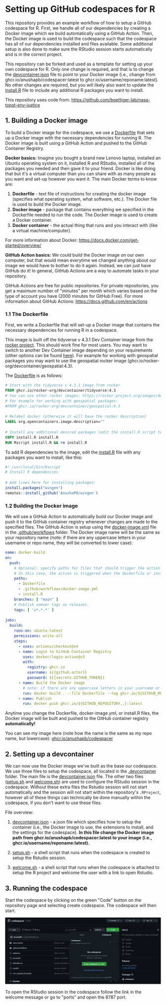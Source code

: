 # Setting up GitHub codespaces for R

This repository provides an example workflow of how to setup a GitHub codespace for R. First, we handle all of our dependencies by creating a Docker image which we build automatically using a GitHub Action. Then, the Docker image is used to build the codespace such that the codespace has all of our dependencies installed and files available. Some additional setup is also done to make sure the RStudio session starts automatically and is in the correct project.

This repository can be forked and used as a template for setting up your own codespace for R. Only one change is required, and that is to change the [devcontainer.json](.devcontainer/devcontainer.json) file to point to your Docker image (i.e., change from ghcr.io/anushapb/codespacer:latest to ghcr.io/username/reponame:latest). No other changes are required, but you will likely also want to update the [install.R](install.R) file to include any additional R packages you want to install.

This repository uses code from: https://github.com/boettiger-lab/nasa-topst-env-justice

## 1. Building a Docker image

To build a Docker image for the codespace, we use a [Dockerfile](Dockerfile) that sets up a Docker image with the necessary dependencies for running R. The Docker image is built using a GitHub Action and pushed to the GitHub Container Registry. 

**Docker basics:**  Imagine you bought a brand new Lenovo laptop, installed an Ubuntu operating system on it, installed R and RStudio, installed all of the packages you needed and then gave it to your friend. Docker is like doing that but it's a virtual computer than you can share with as many people as you want and set-up however you want it.
The main Docker terms to know are:
1. **Dockerfile** - text file of instructions for creating the docker image (specifies what operating system, what software, etc.). The Docker file is used to build the Docker image.
2. **Docker image** - package that contains everything we specified in the Dockerfile needed to run the code. The Docker image is used to create a Docker container.
3. **Docker container** - the actual thing that runs and you interact with (like a virtual machine/computer).

For more information about Docker: https://docs.docker.com/get-started/overview/

**GitHub Action basics:** We could build the Docker image on our own computer, but that would mean everytime we changed anything about our image we would have to bother to do it again. Instead, we can just have GitHub do it! In general, GitHub Actions are a way to automate tasks in your repository.

GitHub Actions are free for public repositories. For private repositories, you get a maximum number of "minutes" per month which varies based on the type of account you have (2000 minutes for GitHub Free). For more information about GitHub Actions: https://docs.github.com/en/actions

### 1.1 The Dockerfile

First, we write a Dockerfile that will set-up a Docker image that contains the necessary dependencies for running R in a codespace. 

This image is built off the tidyverse v 4.3.1 Dev Container image from the [rocker project](https://rocker-project.org/). This should work fine for most users. You may want to switch to another Dev Container image depending on your requirements (other options can be found [here](https://rocker-project.org/images/devcontainer/images.html)). For example for working with geospatial packages you may want to use the geospatial rocker image (ghcr.io/rocker-org/devcontainer/geospatial:4.3).

The [Dockerfile](Dockerfile) is as follows:

```Dockerfile
# Start with the tidyverse v 4.3.1 image from rocker
FROM ghcr.io/rocker-org/devcontainer/tidyverse:4.3
# You can use other rocker images: https://rocker-project.org/images/devcontainer/images.html
# For example for working with geospatial packages:
#FROM ghcr.io/rocker-org/devcontainer/geospatial:4.3

# Relabel docker (otherwise it will have the rocker description)
LABEL org.opencontainers.image.description=""

# Install any additional desired packages (edit the install.R script to add packages)
COPY install.R install.R
RUN Rscript install.R && rm install.R
```

To add R dependencies to the image, edit the [install.R](install.R) file with any packages you want to install, like this:

```r
#! /usr/local/bin/Rscript
# Install R dependencies

# Add lines here for installing packages:
install.packages("wingen")
remotes::install_github('AnushaPB/wingen')
```

### 1.2 Building the Docker image

We will use a GitHub Action to automatically build our Docker image and push it to the GitHub container registry whenever changes are made to the specified files. The GitHub Action is setup using the [docker-image.yml](.github/workflows/docker-image.yml) file in the [.github/workflows](.github/workflows) folder. The Docker image name will be the same as your repository name (note: if there are any uppercase letters in your username or repo name, they will be converted to lower case):

```yaml
name: docker-build
on:
  push:
    # Optional: specify paths for files that should trigger the action if changed 
    # In this case, the action is triggered when the Dockerfile or install.R are changed
    paths:
      - Dockerfile
      - .github/workflows/docker-image.yml
      - install.R
    branches: [ "main" ]
    # Publish semver tags as releases.
    tags: [ 'v*.*.*' ]

jobs:
  build:
    runs-on: ubuntu-latest
    permissions: write-all
    steps:
      - uses: actions/checkout@v4
      - name: Login to GitHub Container Registry
        uses: docker/login-action@v3
        with:
          registry: ghcr.io
          username: ${{github.actor}}
          password: ${{secrets.GITHUB_TOKEN}}
      - name: Build the Docker image
        # note: if there are any uppercase letters in your username or repo name, they will be converted to lower case
        run: docker build . --file Dockerfile --tag ghcr.io/${GITHUB_REPOSITORY,,}:latest
      - name: Publish
        run: docker push ghcr.io/${GITHUB_REPOSITORY,,}:latest
```

Anytime you change the Dockerfile, docker-image.yml, or install.R files, the Docker image will be built and pushed to the GitHub container registry **automatically!**

You can see my image here (note how the name is the same as my repo name, but lowercase): [ghcr.io/anushapb/codespacer](https://github.com/AnushaPB/codespacer/pkgs/container/codespacer)

## 2. Setting up a devcontainer

We can now use the Docker image we've built as the base our codespace. We use three files to setup the codespace, all located in the [.devcontainer](.devcontainer/) folder.  The main file is the [devcontainer.json](.devcontainer/devcontainer.json) file. The other two files ([setup.sh](.devcontainer/setup.sh) and [welcome.sh](.devcontainer/welcome.sh)) are used to configure the RStudio session in the codespace. Without these extra files the Rstudio session will not start automatically and the session will not start within the repository's `.RProject`, however all of these things can technically be done manually within the codespace, if you don't want to use these files.

File overview:

1. [devcontainer.json](.devcontainer/devcontainer.json) - a json file which specifies how to setup the container (i.e., the Docker image to use, the extensions to install, and the settings for the codespace). **In this file change the Docker image path from ghcr.io/anushapb/codespacer:latest to your image (i.e., ghcr.io/username/reponame:latest).**

1. [setup.sh](.devcontainer/setup.sh) - a shell script that runs when the codespace is created to setup the Rstudio session.

2. [welcome.sh](.devcontainer/welcome.sh) - a shell script that runs when the codespace is attached to setup the R project and welcome the user with a link to open Rstudio.

## 3. Running the codespace

Start the codespace by clicking on the green "Code" button on the repository page and selecting create codespace. The codespace will then start. 

![start codespace](start_codespace.png)

To open the RStudio session in the codespace follow the link in the welcome message or go to "ports" and open the 8787 port.

